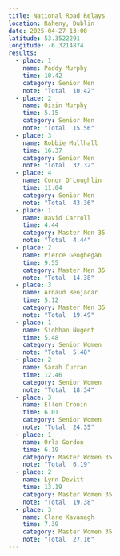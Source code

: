 ```yaml
---
title: National Road Relays
location: Raheny, Dublin
date: 2025-04-27 13:00
latitude: 53.3522291
longitude: -6.3214874
results:
  - place: 1
    name: Paddy Murphy
    time: 10.42
    category: Senior Men
    note: "Total  10.42"
  - place: 2
    name: Oisin Murphy
    time: 5.15
    category: Senior Men
    note: "Total  15.56"
  - place: 3
    name: Robbie Mullhall
    time: 16.37
    category: Senior Men
    note: "Total  32.32"
  - place: 4
    name: Conor O'Loughlin
    time: 11.04
    category: Senior Men
    note: "Total  43.36"
  - place: 1
    name: David Carroll
    time: 4.44
    category: Master Men 35
    note: "Total  4.44"
  - place: 2
    name: Pierce Geoghegan
    time: 9.55
    category: Master Men 35
    note: "Total  14.38"
  - place: 3
    name: Arnaud Benjacar
    time: 5.12
    category: Master Men 35
    note: "Total  19.49"
  - place: 1
    name: Siobhan Nugent
    time: 5.48
    category: Senior Women
    note: "Total  5.48"
  - place: 2
    name: Sarah Curran
    time: 12.46
    category: Senior Women
    note: "Total  18.34"
  - place: 3
    name: Ellen Cronin
    time: 6.01
    category: Senior Women
    note: "Total  24.35"
  - place: 1
    name: Orla Gordon
    time: 6.19
    category: Master Women 35
    note: "Total  6.19"
  - place: 2
    name: Lynn Devitt
    time: 13.19
    category: Master Women 35
    note: "Total  19.38"
  - place: 3
    name: Clare Kavanagh
    time: 7.39
    category: Master Women 35
    note: "Total  27.16"
---
```


